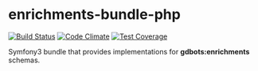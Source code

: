 enrichments-bundle-php
=============

[![Build Status](https://api.travis-ci.org/gdbots/enrichments-bundle-php.svg)](https://travis-ci.org/gdbots/enrichments-bundle-php)
[![Code Climate](https://codeclimate.com/github/gdbots/enrichments-bundle-php/badges/gpa.svg)](https://codeclimate.com/github/gdbots/enrichments-bundle-php)
[![Test Coverage](https://codeclimate.com/github/gdbots/enrichments-bundle-php/badges/coverage.svg)](https://codeclimate.com/github/gdbots/enrichments-bundle-php/coverage)

Symfony3 bundle that provides implementations for __gdbots:enrichments__ schemas.
